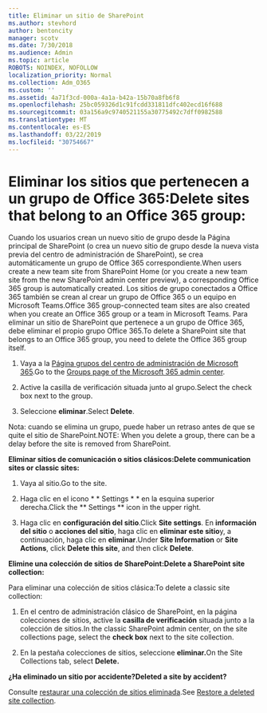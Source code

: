 ```yaml
---
title: Eliminar un sitio de SharePoint
ms.author: stevhord
author: bentoncity
manager: scotv
ms.date: 7/30/2018
ms.audience: Admin
ms.topic: article
ROBOTS: NOINDEX, NOFOLLOW
localization_priority: Normal
ms.collection: Adm_O365
ms.custom: ''
ms.assetid: 4a71f3cd-000a-4a1a-b42a-15b70a8fb6f8
ms.openlocfilehash: 25bc059326d1c91fcdd331811dfc402ecd16f688
ms.sourcegitcommit: 03a156a9c9740521155a30775492c7dff0982588
ms.translationtype: MT
ms.contentlocale: es-ES
ms.lasthandoff: 03/22/2019
ms.locfileid: "30754667"
---
```

# <a name="delete-sites-that-belong-to-an-office-365-group"></a><span data-ttu-id="9e784-102">Eliminar los sitios que pertenecen a un grupo de Office 365:</span><span class="sxs-lookup"><span data-stu-id="9e784-102">Delete sites that belong to an Office 365 group:</span></span>

<span data-ttu-id="9e784-103">Cuando los usuarios crean un nuevo sitio de grupo desde la Página principal de SharePoint (o crea un nuevo sitio de grupo desde la nueva vista previa del centro de administración de SharePoint), se crea automáticamente un grupo de Office 365 correspondiente.</span><span class="sxs-lookup"><span data-stu-id="9e784-103">When users create a new team site from SharePoint Home (or you create a new team site from the new SharePoint admin center preview), a corresponding Office 365 group is automatically created.</span></span> <span data-ttu-id="9e784-104">Los sitios de grupo conectados a Office 365 también se crean al crear un grupo de Office 365 o un equipo en Microsoft Teams.</span><span class="sxs-lookup"><span data-stu-id="9e784-104">Office 365 group-connected team sites are also created when you create an Office 365 group or a team in Microsoft Teams.</span></span> <span data-ttu-id="9e784-105">Para eliminar un sitio de SharePoint que pertenece a un grupo de Office 365, debe eliminar el propio grupo Office 365.</span><span class="sxs-lookup"><span data-stu-id="9e784-105">To delete a SharePoint site that belongs to an Office 365 group, you need to delete the Office 365 group itself.</span></span> 
  
1. <span data-ttu-id="9e784-106">Vaya a la [Página grupos del centro de administración de Microsoft 365](https://portal.office.com/adminportal/home#/groups).</span><span class="sxs-lookup"><span data-stu-id="9e784-106">Go to the [Groups page of the Microsoft 365 admin center](https://portal.office.com/adminportal/home#/groups).</span></span>
    
2. <span data-ttu-id="9e784-107">Active la casilla de verificación situada junto al grupo.</span><span class="sxs-lookup"><span data-stu-id="9e784-107">Select the check box next to the group.</span></span>
    
3. <span data-ttu-id="9e784-108">Seleccione **eliminar**.</span><span class="sxs-lookup"><span data-stu-id="9e784-108">Select **Delete**.</span></span>
    
<span data-ttu-id="9e784-109">Nota: cuando se elimina un grupo, puede haber un retraso antes de que se quite el sitio de SharePoint.</span><span class="sxs-lookup"><span data-stu-id="9e784-109">NOTE: When you delete a group, there can be a delay before the site is removed from SharePoint.</span></span>
  
<span data-ttu-id="9e784-110">**Eliminar sitios de comunicación o sitios clásicos:**</span><span class="sxs-lookup"><span data-stu-id="9e784-110">**Delete communication sites or classic sites:**</span></span>

1. <span data-ttu-id="9e784-111">Vaya al sitio.</span><span class="sxs-lookup"><span data-stu-id="9e784-111">Go to the site.</span></span>
  
2. <span data-ttu-id="9e784-112">Haga clic en el icono \* \* Settings \* \* en la esquina superior derecha.</span><span class="sxs-lookup"><span data-stu-id="9e784-112">Click the \*\* Settings \*\* icon in the upper right.</span></span> 
  
3. <span data-ttu-id="9e784-113">Haga clic en **configuración del sitio**.</span><span class="sxs-lookup"><span data-stu-id="9e784-113">Click **Site settings**.</span></span> <span data-ttu-id="9e784-114">En **información del sitio** o **acciones del sitio**, haga clic en **eliminar este sitio**y, a continuación, haga clic en **eliminar**.</span><span class="sxs-lookup"><span data-stu-id="9e784-114">Under **Site Information** or **Site Actions**, click **Delete this site**, and then click **Delete**.</span></span>
  
<span data-ttu-id="9e784-115">**Elimine una colección de sitios de SharePoint:**</span><span class="sxs-lookup"><span data-stu-id="9e784-115">**Delete a SharePoint site collection:**</span></span>

<span data-ttu-id="9e784-116">Para eliminar una colección de sitios clásica:</span><span class="sxs-lookup"><span data-stu-id="9e784-116">To delete a classic site collection:</span></span>
  
1. <span data-ttu-id="9e784-117">En el centro de administración clásico de SharePoint, en la página colecciones de sitios, active la **casilla de verificación** situada junto a la colección de sitios.</span><span class="sxs-lookup"><span data-stu-id="9e784-117">In the classic SharePoint admin center, on the site collections page, select the **check box** next to the site collection.</span></span> 
    
2. <span data-ttu-id="9e784-118">En la pestaña colecciones de sitios, seleccione **eliminar.**</span><span class="sxs-lookup"><span data-stu-id="9e784-118">On the Site Collections tab, select **Delete.**</span></span>
    
<span data-ttu-id="9e784-119">**¿Ha eliminado un sitio por accidente?**</span><span class="sxs-lookup"><span data-stu-id="9e784-119">**Deleted a site by accident?**</span></span>

<span data-ttu-id="9e784-120">Consulte [restaurar una colección de sitios eliminada](https://go.microsoft.com/fwlink/?linkid=867660).</span><span class="sxs-lookup"><span data-stu-id="9e784-120">See [Restore a deleted site collection](https://go.microsoft.com/fwlink/?linkid=867660).</span></span>
  

